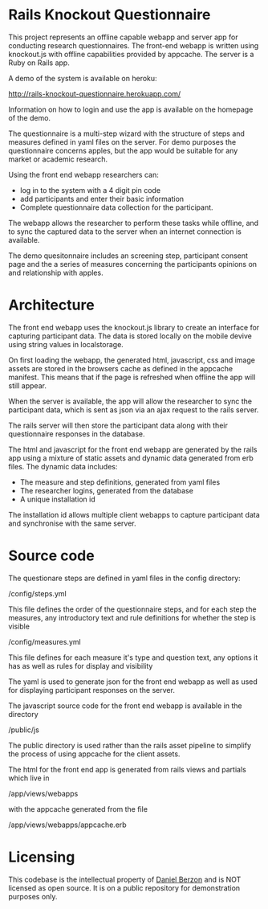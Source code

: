 # Rails Knockout Questionnaire

This project represents an offline capable webapp and server app for conducting research questionnaires. The front-end webapp is written using knockout.js with offline capabilities provided by appcache. The server is a Ruby on Rails app.

A demo of the system is available on heroku: 

http://rails-knockout-questionnaire.herokuapp.com/

Information on how to login and use the app is available on the homepage of the demo.

The questionnaire is a multi-step wizard with the structure of steps and measures defined in yaml files on the server. For demo purposes the questionnaire concerns apples, but the app would be suitable for any market or academic research.

Using the front end webapp researchers can:

- log in to the system with a 4 digit pin code
- add participants and enter their basic information
- Complete questionnaire data collection for the participant.

The webapp allows the researcher to perform these tasks while offline, and to sync the captured data to the server when an internet connection is available.

The demo quesitonnaire includes an screening step, participant consent page and the a series of measures concerning the participants opinions on and relationship with apples.

# Architecture

The front end webapp uses the knockout.js library to create an interface for capturing participant data. The data is stored locally on the mobile devive using string values in localstorage.

On first loading the webapp, the generated html, javascript, css and image assets are stored in the browsers cache as defined in the appcache manifest. This means that if the page is refreshed when offline the app will still appear.

When the server is available, the app will allow the researcher to sync the participant data, which is sent as json via an ajax request to the rails server.

The rails server will then store the participant data along with their questionnaire responses in the database.

The html and javascript for the front end webapp are generated by the rails app using a mixture of static assets and dynamic data generated from erb files. The dynamic data includes:

- The measure and step definitions, generated from yaml files
- The researcher logins, generated from the database
- A unique installation id

The installation id allows multiple client webapps to capture participant data and synchronise with the same server.


# Source code

The questionare steps are defined in yaml files in the config directory:

/config/steps.yml

This file defines the order of the questionnaire steps, and for each step the measures, any introductory text and rule definitions for whether the step is visible

/config/measures.yml

This file defines for each measure it's type and question text, any options it has as well as rules for display and visibility

The yaml is used to generate json for the front end webapp as well as used for displaying participant responses on the server.

The javascript source code for the front end webapp is available in the directory

/public/js

The public directory is used rather than the rails asset pipeline to simplify the process of using appcache for the client assets.

The html for the front end app is generated from rails views and partials which live in

/app/views/webapps

with the appcache generated from the file

/app/views/webapps/appcache.erb

# Licensing

This codebase is the intellectual property of [Daniel Berzon](mailto:danny@berzon.io) and is NOT licensed as open source. It is on a public repository for demonstration purposes only.
